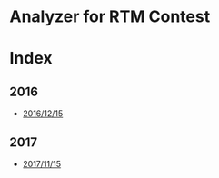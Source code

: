 Analyzer for RTM Contest
=========================

# Index
## 2016
* [2016/12/15](2016/report_20161215.md)
## 2017
* [2017/11/15](2017/report_20171114.md)
